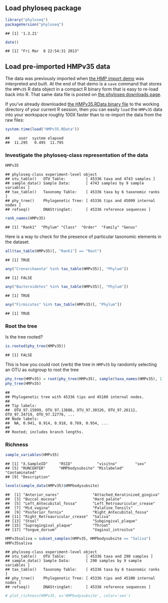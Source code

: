 
<link href="http://joey711.github.com/phyloseq/markdown.css" rel="stylesheet"></link>

## Load phyloseq package

```r
library("phyloseq")
packageVersion("phyloseq")
```

```
## [1] '1.3.21'
```

```r
date()
```

```
## [1] "Fri Mar  8 22:54:31 2013"
```


## Load pre-imported HMPv35 data
The data was previously imported when [the HMP import demo](HMP_import_example.html) was interpreted and built. At the end of that demo is a `save` command that stores the `HMPv35` R data object in a compact R binary form that is easy to re-load back into R. That same data file is posted on [the phyloseq downloads page]("http://cloud.github.com/downloads/joey711/phyloseq/").

If you've already downloaded [the HMPv35.RData binary file](https://raw.github.com/joey711/phyloseq-demo/gh-pages/HMPv35.RData) to the working directory of your current R session, then you can easily `load` the `HMPv35` data into your workspace roughly 100X faster than to re-import the data from the raw files:

```r
system.time(load("HMPv35.RData"))
```

```
##    user  system elapsed 
##  11.295   0.495  11.795
```



### Investigate the phyloseq-class representation of the data

```r
HMPv35
```

```
## phyloseq-class experiment-level object
## otu_table()   OTU Table:         [ 45336 taxa and 4743 samples ]
## sample_data() Sample Data:       [ 4743 samples by 9 sample variables ]
## tax_table()   Taxonomy Table:    [ 45336 taxa by 6 taxonomic ranks ]
## phy_tree()    Phylogenetic Tree: [ 45336 tips and 45099 internal nodes ]
## refseq()      DNAStringSet:      [ 45336 reference sequences ]
```


```r
rank_names(HMPv35)
```

```
## [1] "Rank1"  "Phylum" "Class"  "Order"  "Family" "Genus"
```


Here is a way to check for the presence of particular taxonomic elements in the dataset.

```r
all(tax_table(HMPv35)[, "Rank1"] == "Root")
```

```
## [1] TRUE
```

```r
any("Crenarchaeota" %in% tax_table(HMPv35)[, "Phylum"])
```

```
## [1] FALSE
```

```r
any("Bacteroidetes" %in% tax_table(HMPv35)[, "Phylum"])
```

```
## [1] TRUE
```

```r
any("Firmicutes" %in% tax_table(HMPv35)[, "Phylum"])
```

```
## [1] TRUE
```



### Root the tree
Is the tree rooted?

```r
is.rooted(phy_tree(HMPv35))
```

```
## [1] FALSE
```


This is how you could root (verb) the tree in `HMPv35` by randomly selecting an OTU as outgroup to root the tree

```r
phy_tree(HMPv35) = root(phy_tree(HMPv35), sample(taxa_names(HMPv35), 1), resolve.root = TRUE)
phy_tree(HMPv35)
```

```
## 
## Phylogenetic tree with 45336 tips and 45100 internal nodes.
## 
## Tip labels:
## 	OTU_97.15099, OTU_97.13686, OTU_97.30326, OTU_97.26112, OTU_97.34719, OTU_97.12776, ...
## Node labels:
## 	NA, 0.941, 0.914, 0.918, 0.769, 0.954, ...
## 
## Rooted; includes branch lengths.
```



### Richness

```r
sample_variables(HMPv35)
```

```
## [1] "X.SampleID"     "RSID"           "visitno"        "sex"           
## [5] "RUNCENTER"      "HMPbodysubsite" "Mislabeled"     "Contaminated"  
## [9] "Description"
```

```r
levels(sample_data(HMPv35)$HMPbodysubsite)
```

```
##  [1] "Anterior_nares"               "Attached_Keratinized_gingiva"
##  [3] "Buccal_mucosa"                "Hard_palate"                 
##  [5] "Left_Antecubital_fossa"       "Left_Retroauricular_crease"  
##  [7] "Mid_vagina"                   "Palatine_Tonsils"            
##  [9] "Posterior_fornix"             "Right_Antecubital_fossa"     
## [11] "Right_Retroauricular_crease"  "Saliva"                      
## [13] "Stool"                        "Subgingival_plaque"          
## [15] "Supragingival_plaque"         "Throat"                      
## [17] "Tongue_dorsum"                "Vaginal_introitus"
```

```r
HMPv35saliva = subset_samples(HMPv35, HMPbodysubsite == "Saliva")
HMPv35saliva
```

```
## phyloseq-class experiment-level object
## otu_table()   OTU Table:         [ 45336 taxa and 290 samples ]
## sample_data() Sample Data:       [ 290 samples by 9 sample variables ]
## tax_table()   Taxonomy Table:    [ 45336 taxa by 6 taxonomic ranks ]
## phy_tree()    Phylogenetic Tree: [ 45336 tips and 45100 internal nodes ]
## refseq()      DNAStringSet:      [ 45336 reference sequences ]
```

```r
# plot_richness(HMPv35, x='HMPbodysubsite', color='sex')
```


